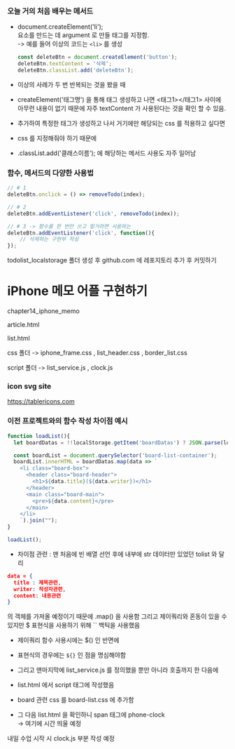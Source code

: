 ### 오늘 거의 처음 배우는 메서드

- document.createElement('li');<br>
  요소를 만드는 데 argument 로 만들 태그를 지정함.  <br>
  -> 예를 들어 이상의 코드는 `<li>` 를 생성

  ``` js
  const deleteBtn = document.createElement('button');
  deleteBtn.textContent = '삭제';
  deleteBtn.classList.add('deleteBtn');
  ```

- 이상의 사례가 두 번 반복되는 것을 봤을 때
- createElement('태그명') 을 통해 태그 생성하고 나면 <태그1></태그1> 사이에 아무런 내용이 없기 때문에 자주 textContent 가 사용된다는 것을 확인 할 수 있음.
- 추가하여 특정한 태그가 생성하고 나서 거기에만 해당되는 css 를 적용하고 싶다면
- css 를 지정해줘야 하기 때문에
- .classList.add('클래스이름'); 에 해당하는 메서드 사용도 자주 일어남

### 함수, 메서드의 다양한 사용법

``` js
// # 1
deleteBtn.onclick = () => removeTodo(index);

// # 2
deleteBtn.addEventListener('click', removeTodo(index));

// # 3 -> 함수를 한 번만 쓰고 말거라면 사용하는
deleteBtn.addEventListener('click', function(){
    // 삭제하는 구현부 작성
});
```

todolist_localstorage 폴더 생성 후 github.com 에 레포지토리 추가 후 커밋하기

# iPhone 메모 어플 구현하기

chapter14_iphone_memo

article.html

list.html

css 폴더 -> iphone_frame.css , list_header.css , border_list.css

script 폴더 -> list_service.js , clock.js


### icon svg site
https://tablericons.com

### 이전 프로젝트와의 함수 작성 차이점 예시
``` js
function loadList(){
  let boardDatas = !!localStorage.getItem('boardDatas') ? JSON.parse(localStorage.getItem('boardDatas')) : [];

  const boardList = document.querySelector('board-list-container');
  boardList.innerHTML = boardDatas.map(data => `
    <li class="board-box">
      <header class="board-header">
        <h1>${data.title}(${data.writer})</h1>
      </header>
      <main class="board-main">
        <pre>${data.content}</pre>
      </main>
    </li>
    `).join("");
}

loadList();
```

- 차이점 관련 : 맨 처음에 빈 배열 선언 후에 내부에 str 데이터만 있었던 tolist 와 달리
```json
data = {
  title : 제목관련,
  writer: 작성자관련,
  content: 내용관련
}
```
의 객체를 가져올 예정이기 때문에 .map() 을 사용함
그리고 제이쿼리와 혼동이 있을 수 있지만 $ 표현식을 사용하기 위해 `` 백틱을 사용했음
- 제이쿼리 함수 사용시에는 $() 인 반면에
- 표현식의 경우에는 `${}` 인 점을 명심해야함

- 그리고 맨마지막에 list_service.js 를 정의했을 뿐만 아니라 호출까지 한 다음에
- list.html 에서 script 태그에 작성했음

- board 관련 css 를 board-list.css 에 추가함

- 그 다음 list.html 을 확인하니 span 태그에 phone-clock <br>
   -> 여기에 시간 띄울 예정


내일 수업 시작 시 clock.js 부분 작성 예정